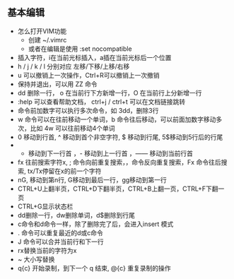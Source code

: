 ## 基本编辑
- 怎么打开VIM功能
  - 创建 ~/.vimrc
  - 或者在编辑是使用  :set nocompatible
- 插入字符，i在当前光标插入，a插在当前光标后一个位置
- h / j / k / l 分别对应  左移/下移/上移/右移
- u 可以撤销上一次操作，Ctrl+R可以撤销上一次撤销
- 保持并退出，可以用 ZZ 命令
- dd 删除一行， o 在当前行下方新增一行，O 在当前行上分新增一行
- :help 可以查看帮助文档， ctrl+j / ctrl+t 可以在文档链接跳转
- 命令前加数字可以执行多次命令，如 3dd，删除3行
- w 命令可以在往前移动一个单词，b 命令往后移动，可以前面加数字移动多次，比如 4w 可以往前移动4个单词 
- 0 移动到行首, ^ 移动到首个非空字符, $ 移动到行尾, 5$移动到5行后的行尾
- + 移动到下一行首 ，- 移动到上一行首 ，—— 移动到当前行首
- fx 往前搜索字符x, ; 命令向前重复搜索，，命令反向重复搜索，Fx 命令往后搜索, tx/Tx停留在x的前一个字符
- nG, 移动到第n行, G移动到最后一行，gg移动到第一行
- CTRL+U上翻半页，CTRL+D下翻半页，CTRL+B上翻一页，CTRL+F下翻一页
- CTRL+G显示状态栏
- dd删除一行，dw删除单词，d$删除到行尾
- c命令和d命令一样，除了删除完了后，会进入insert 模式
- . 命令可以重复最近的d或c命令
- J 命令可以合并当前行和下一行
- rx替换当前的字符为x
- ~ 大小写替换
- q{c} 开始录制，到下一个 q 结束, @{c} 重复录制的操作
